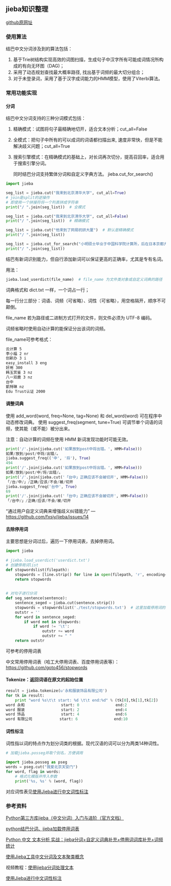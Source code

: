 ## jieba知识整理



[github原网址](https://github.com/fxsjy/jieba/tree/master/test)



### 使用算法

结巴中文分词涉及到的算法包括：

1. 基于Trie树结构实现高效的词图扫描，生成句子中汉字所有可能成词情况所构成的有向无环图（DAG)；
2. 采用了动态规划查找最大概率路径, 找出基于词频的最大切分组合；
3. 对于未登录词，采用了基于汉字成词能力的HMM模型，使用了Viterbi算法。



### 常用功能实现

#### 分词

结巴中文分词支持的三种分词模式包括：

1. 精确模式：试图将句子最精确地切开，适合文本分析；cut_all=False

2. 全模式：把句子中所有的可以成词的词语都扫描出来, 速度非常快，但是不能解决歧义问题；cut_all=True

3. 搜索引擎模式：在精确模式的基础上，对长词再次切分，提高召回率，适合用于搜索引擎分词。

   同时结巴分词支持繁体分词和自定义字典方法。  jieba.cut_for_search()

```python
import jieba

seg_list = jieba.cut("我来到北京清华大学", cut_all=True)
# join是split的逆操作
# 即使用一个拼接符将一个列表拼成字符串
print("/ ".join(seg_list))  # 全模式

seg_list = jieba.cut("我来到北京清华大学", cut_all=False)
print("/ ".join(seg_list))  # 精确模式

seg_list = jieba.cut("他来到了网易杭研大厦")  # 默认是精确模式
print("/ ".join(seg_list))

seg_list = jieba.cut_for_search("小明硕士毕业于中国科学院计算所，后在日本京都大学深造")  # 搜索引擎模式
print("/ ".join(seg_list))
```



结巴有新词识别能力，但自行添加新词可以保证更高的正确率，尤其是专有名词。

用法： 

```python
jieba.load_userdict(file_name)  # file_name 为文件类对象或自定义词典的路径
```

词典格式和 dict.txt 一样，一个词占一行；

每一行分三部分：词语、词频（可省略）、词性（可省略），用空格隔开，顺序不可颠倒。

file_name 若为路径或二进制方式打开的文件，则文件必须为 UTF-8 编码。

词频省略时使用自动计算的能保证分出该词的词频。



file_name可参考格式：

```txt
云计算 5
李小福 2 nr
创新办 3 i
easy_install 3 eng
好用 300
韩玉赏鉴 3 nz
八一双鹿 3 nz
台中
凱特琳 nz
Edu Trust认证 2000
```



#### 调整词典

使用 add_word(word, freq=None, tag=None) 和 del_word(word) 可在程序中动态修改词典。
使用 suggest_freq(segment, tune=True) 可调节单个词语的词频，使其能（或不能）被分出来。

注意：自动计算的词频在使用 HMM 新词发现功能时可能无效。

```python
print('/'.join(jieba.cut('如果放到post中将出错。', HMM=False)))
如果/放到/post/中将/出错/。
jieba.suggest_freq(('中', '将'), True)
494
print('/'.join(jieba.cut('如果放到post中将出错。', HMM=False)))
如果/放到/post/中/将/出错/。
print('/'.join(jieba.cut('「台中」正确应该不会被切开', HMM=False)))
「/台/中/」/正确/应该/不会/被/切开
jieba.suggest_freq('台中', True)
69
print('/'.join(jieba.cut('「台中」正确应该不会被切开', HMM=False)))
「/台中/」/正确/应该/不会/被/切开
```

“通过用户自定义词典来增强歧义纠错能力” — https://github.com/fxsjy/jieba/issues/14



#### 去除停用词

主要思想是分词过后，遍历一下停用词表，去掉停用词。

```python
import jieba  
  
# jieba.load_userdict('userdict.txt')  
# 创建停用词list  
def stopwordslist(filepath):  
    stopwords = [line.strip() for line in open(filepath, 'r', encoding='utf-8').readlines()]  
    return stopwords  
  
  
# 对句子进行分词  
def seg_sentence(sentence):  
    sentence_seged = jieba.cut(sentence.strip())  
    stopwords = stopwordslist('./test/stopwords.txt')  # 这里加载停用词的路径  
    outstr = ''  
    for word in sentence_seged:  
        if word not in stopwords:  
            if word != '\t':  
                outstr += word  
                outstr += " "  
    return outstr
```

可参考的停用词表

中文常用停用词表（哈工大停用词表、百度停用词表等）：https://github.com/goto456/stopwords



#### Tokenize：返回词语在原文的起始位置

```python
result = jieba.tokenize(u'永和服装饰品有限公司')
for tk in result:
    print "word %s\t\t start: %d \t\t end:%d" % (tk[0],tk[1],tk[2])
word 永和                start: 0                end:2
word 服装                start: 2                end:4
word 饰品                start: 4                end:6
word 有限公司            start: 6                end:10
```



#### 词性标注

词性指以词的特点作为划分词类的根据。现代汉语的词可以分为两类14种词性。

```python
# 加载jieba.posseg并取个别名，方便调用

import jieba.posseg as pseg
words = pseg.cut("我爱北京天安门")
for word, flag in words:
    # 格式化模版并传入参数
    print('%s, %s' % (word, flag))
```

对应词性表见[使用Jieba进行中文词性标注](https://blog.csdn.net/u013421629/article/details/82428539)



### 参考资料

[Python第三方库jieba（中文分词）入门与进阶（官方文档）](https://blog.csdn.net/qq_34337272/article/details/79554772)

[python结巴分词、jieba加载停用词表](https://blog.csdn.net/u012052268/article/details/77825981)

[Python 中文 文本分析 实战：jieba分词+自定义词典补充+停用词词库补充+词频统计](https://blog.csdn.net/qq_30262201/article/details/80128076)

[使用Jieba工具中文分词及文本聚类概念](http://www.cnblogs.com/eastmount/p/5055906.html)

视频教程：[使用jieba分词处理文本](https://study.163.com/course/courseLearn.htm?courseId=1003520028#/learn/video?lessonId=1004015740&courseId=1003520028)

[使用Jieba进行中文词性标注](https://blog.csdn.net/u013421629/article/details/82428539)



